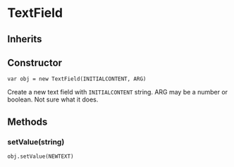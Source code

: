 # TextField

## Inherits

## Constructor

```var obj = new TextField(INITIALCONTENT, ARG)```

Create a new text field with `INITIALCONTENT` string.
ARG may be a number or boolean. Not sure what it does.

## Methods

### setValue(string)

```obj.setValue(NEWTEXT)```
